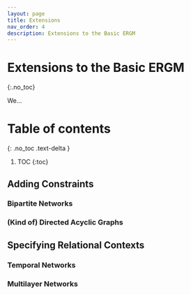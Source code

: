 ```yaml
---
layout: page
title: Extensions
nav_order: 4
description: Extensions to the Basic ERGM
---
```


# Extensions to the Basic ERGM
{:.no_toc}

We...


# Table of contents
{: .no_toc .text-delta }

1. TOC
{:toc}

## Adding Constraints

### Bipartite Networks

### (Kind of) Directed Acyclic Graphs

## Specifying Relational Contexts

### Temporal Networks

### Multilayer Networks